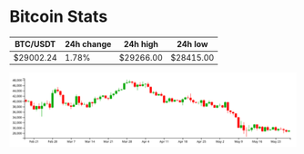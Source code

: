 # Bitcoin Stats

BTC/USDT|24h change|24h high|24h low|
|---|---|---|---|
|$29002.24|1.78%|$29266.00|$28415.00|

<img src="./chart.svg">
